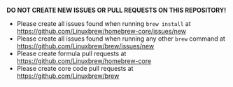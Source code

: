 **DO NOT CREATE NEW ISSUES OR PULL REQUESTS ON THIS REPOSITORY!**

- Please create all issues found when running `brew install` at https://github.com/Linuxbrew/homebrew-core/issues/new
- Please create all issues found when running any other `brew` command at https://github.com/Linuxbrew/brew/issues/new
- Please create formula pull requests at https://github.com/Linuxbrew/homebrew-core
- Please create core code pull requests at https://github.com/Linuxbrew/brew
